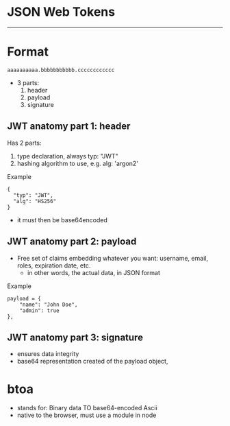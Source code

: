 # JSON Web Tokens
-----------------------

Format
======
    aaaaaaaaaa.bbbbbbbbbbb.cccccccccccc

*   3 parts:
    1.  header
    2.  payload
    3.  signature

JWT anatomy part 1: header
--------------------------
Has 2 parts:
1.  type declaration, always typ: "JWT"
2.  hashing algorithm to use, e.g. alg: 'argon2'

Example

    {
      "typ": "JWT",
      "alg": "HS256"
    }

*   it must then be base64encoded

JWT anatomy part 2: payload
---------------------------
*   Free set of claims embedding whatever you want: username, email, roles, expiration date, etc.
    *   in other words, the actual data, in JSON format

Example

    payload = {
        "name": "John Doe",
        "admin": true
    },


JWT anatomy part 3: signature
-----------------------------
*   ensures data integrity
*   base64 representation created of the payload object,



btoa
====
*   stands for: Binary data TO base64-encoded Ascii
*   native to the browser, must use a module in node
